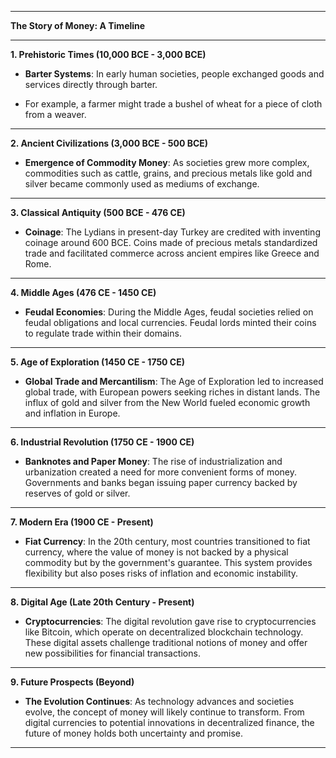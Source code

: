 
---

**The Story of Money: A Timeline**

---

**1. Prehistoric Times (10,000 BCE - 3,000 BCE)**


- **Barter Systems**: In early human societies, people exchanged goods and services directly through barter.

- For example, a farmer might trade a bushel of wheat for a piece of cloth from a weaver.

---

**2. Ancient Civilizations (3,000 BCE - 500 BCE)**


- **Emergence of Commodity Money**: As societies grew more complex, commodities such as cattle, grains, and precious metals like gold and silver became commonly used as mediums of exchange.

---

**3. Classical Antiquity (500 BCE - 476 CE)**

- **Coinage**: The Lydians in present-day Turkey are credited with inventing coinage around 600 BCE. Coins made of precious metals standardized trade and facilitated commerce across ancient empires like Greece and Rome.

---

**4. Middle Ages (476 CE - 1450 CE)**

- **Feudal Economies**: During the Middle Ages, feudal societies relied on feudal obligations and local currencies. Feudal lords minted their coins to regulate trade within their domains.

---

**5. Age of Exploration (1450 CE - 1750 CE)**

- **Global Trade and Mercantilism**: The Age of Exploration led to increased global trade, with European powers seeking riches in distant lands. The influx of gold and silver from the New World fueled economic growth and inflation in Europe.

---

**6. Industrial Revolution (1750 CE - 1900 CE)**

- **Banknotes and Paper Money**: The rise of industrialization and urbanization created a need for more convenient forms of money. Governments and banks began issuing paper currency backed by reserves of gold or silver.

---

**7. Modern Era (1900 CE - Present)**

- **Fiat Currency**: In the 20th century, most countries transitioned to fiat currency, where the value of money is not backed by a physical commodity but by the government's guarantee. This system provides flexibility but also poses risks of inflation and economic instability.


---

**8. Digital Age (Late 20th Century - Present)**

- **Cryptocurrencies**: The digital revolution gave rise to cryptocurrencies like Bitcoin, which operate on decentralized blockchain technology. These digital assets challenge traditional notions of money and offer new possibilities for financial transactions.

---

**9. Future Prospects (Beyond)**

- **The Evolution Continues**: As technology advances and societies evolve, the concept of money will likely continue to transform. From digital currencies to potential innovations in decentralized finance, the future of money holds both uncertainty and promise.

---
